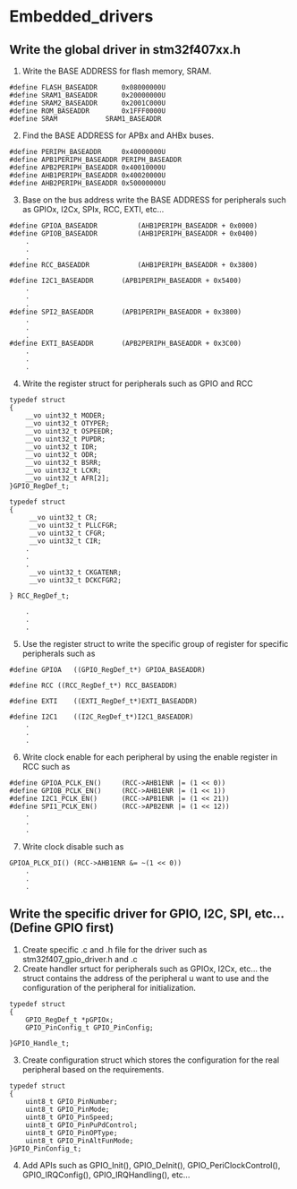 # Embedded_drivers
## Write the global driver in stm32f407xx.h

1. Write the BASE ADDRESS for flash memory, SRAM.

```
#define FLASH_BASEADDR		0x08000000U
#define SRAM1_BASEADDR		0x20000000U 	
#define SRAM2_BASEADDR		0x2001C000U	
#define ROM_BASEADDR		0x1FFF0000U
#define SRAM 			SRAM1_BASEADDR
```

2. Find the BASE ADDRESS for APBx and AHBx buses.

```
#define PERIPH_BASEADDR 	0x40000000U
#define APB1PERIPH_BASEADDR	PERIPH_BASEADDR
#define APB2PERIPH_BASEADDR	0x40010000U
#define AHB1PERIPH_BASEADDR	0x40020000U
#define AHB2PERIPH_BASEADDR	0x50000000U
```

3. Base on the bus address write the BASE ADDRESS for peripherals such as GPIOx, I2Cx, SPIx, RCC, EXTI, etc...

```
#define GPIOA_BASEADDR          (AHB1PERIPH_BASEADDR + 0x0000)
#define GPIOB_BASEADDR          (AHB1PERIPH_BASEADDR + 0x0400)
	.
	.
	.
#define RCC_BASEADDR            (AHB1PERIPH_BASEADDR + 0x3800)

#define I2C1_BASEADDR		(APB1PERIPH_BASEADDR + 0x5400)
	.
	.
	.
#define SPI2_BASEADDR		(APB1PERIPH_BASEADDR + 0x3800)
	.
	.
	.
#define EXTI_BASEADDR		(APB2PERIPH_BASEADDR + 0x3C00)
	.
	.
	.
```

4. Write the register struct for peripherals such as GPIO and RCC
	
```
typedef struct
{
	__vo uint32_t MODER;
	__vo uint32_t OTYPER;                       
	__vo uint32_t OSPEEDR;
	__vo uint32_t PUPDR;
	__vo uint32_t IDR;
	__vo uint32_t ODR;
	__vo uint32_t BSRR;
	__vo uint32_t LCKR;
	__vo uint32_t AFR[2];
}GPIO_RegDef_t;

typedef struct
{
 	 __vo uint32_t CR;
 	 __vo uint32_t PLLCFGR;
 	 __vo uint32_t CFGR;
 	 __vo uint32_t CIR;
	.
	.
	.
 	 __vo uint32_t CKGATENR;
	 __vo uint32_t DCKCFGR2;

} RCC_RegDef_t;
	
	.
	.
	.
```
	
5. Use the register struct to write the specific group of register for specific peripherals such as 

```
#define GPIOA	((GPIO_RegDef_t*) GPIOA_BASEADDR)

#define RCC	((RCC_RegDef_t*) RCC_BASEADDR)

#define EXTI	((EXTI_RegDef_t*)EXTI_BASEADDR)

#define I2C1  	((I2C_RegDef_t*)I2C1_BASEADDR)
	.
	.
	.
```

6. Write clock enable for each peripheral by using the enable register in RCC such as 

```
#define GPIOA_PCLK_EN()    	(RCC->AHB1ENR |= (1 << 0))
#define GPIOB_PCLK_EN()		(RCC->AHB1ENR |= (1 << 1))
#define I2C1_PCLK_EN() 		(RCC->APB1ENR |= (1 << 21))
#define SPI1_PCLK_EN() 		(RCC->APB2ENR |= (1 << 12))
	.
	.
	.
```

7. Write clock disable such as 

```
GPIOA_PLCK_DI()	(RCC->AHB1ENR &= ~(1 << 0))
	.
	.
	.
```

## Write the specific driver for GPIO, I2C, SPI, etc...(Define GPIO first)
1. Create specific .c and .h file for the driver such as stm32f407_gpio_driver.h and .c
2. Create handler srtuct for peripherals such as GPIOx, I2Cx, etc... the struct contains the address of the peripheral u want to use and the configuration of the peripheral for initialization. 

```
typedef struct
{
	GPIO_RegDef_t *pGPIOx;
	GPIO_PinConfig_t GPIO_PinConfig;

}GPIO_Handle_t;
```

3. Create configuration struct which stores the configuration for the real peripheral based on the requirements.

```
typedef struct
{
	uint8_t GPIO_PinNumber;
	uint8_t GPIO_PinMode;
	uint8_t GPIO_PinSpeed;
	uint8_t GPIO_PinPuPdControl;
	uint8_t GPIO_PinOPType;
	uint8_t GPIO_PinAltFunMode;
}GPIO_PinConfig_t;
```

4. Add APIs such as GPIO_Init(), GPIO_DeInit(), GPIO_PeriClockControl(), GPIO_IRQConfig(), GPIO_IRQHandling(), etc...

